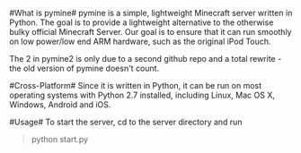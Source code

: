 #What is pymine#
pymine is a simple, lightweight Minecraft server written in Python. The goal is to provide a lightweight alternative to the otherwise bulky official Minecraft Server. Our goal is to ensure that it can run smoothly on low power/low end ARM hardware, such as the original iPod Touch. 

The 2 in pymine2 is only due to a second github repo and a total rewrite - the old version of pymine doesn't count. 

#Cross-Platform#
Since it is written in Python, it can be run on most operating systems with Python 2.7 installed, including
Linux, Mac OS X, Windows, Android and iOS.

#Usage#
To start the server, cd to the server directory and run

> python start.py
